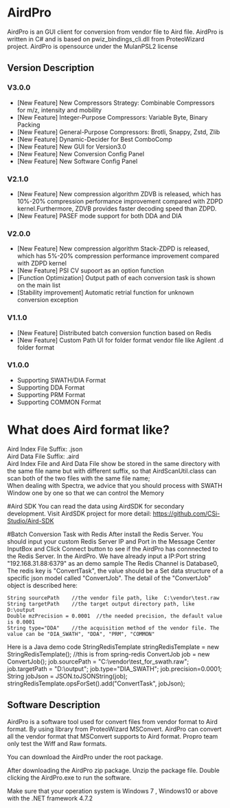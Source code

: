 # AirdPro
AirdPro is an GUI client for conversion from vendor file to Aird file. AirdPro is written in C# and is based on pwiz_bindings_cli.dll from ProteoWizard project.
AirdPro is opensource under the MulanPSL2 license


## Version Description
### V3.0.0
- [New Feature] New Compressors Strategy: Combinable Compressors for m/z, intensity and mobility
- [New Feature] Integer-Purpose Compressors: Variable Byte, Binary Packing
- [New Feature] General-Purpose Compressors: Brotli, Snappy, Zstd, Zlib
- [New Feature] Dynamic-Decider for Best ComboComp
- [New Feature] New GUI for Version3.0
- [New Feature] New Conversion Config Panel
- [New Feature] New Software Config Panel


### V2.1.0
- [New Feature] New compression algorithm ZDVB is released, which has 10%-20% compression performance improvement compared with ZDPD kernel.Furthermore, ZDVB provides faster decoding speed than ZDPD.
- [New Feature] PASEF mode support for both DDA and DIA

### V2.0.0
- [New Feature] New compression algorithm Stack-ZDPD is released, which has 5%-20% compression performance improvement compared with ZDPD kernel
- [New Feature] PSI CV supoort as an option function
- [Function Optimization] Output path of each conversion task is shown on the main list
- [Stability improvement] Automatic retrial function for unknown conversion exception

### V1.1.0
- [New Feature] Distributed batch conversion function based on Redis
- [New Feature] Custom Path UI for folder format vendor file like Agilent .d folder format 

### V1.0.0
- Supporting SWATH/DIA Format 
- Supporting DDA Format 
- Supporting PRM Format
- Supporting COMMON Format

# What does Aird format like?
Aird Index File Suffix: .json <br/>
Aird Data File Suffix: .aird <br/>
Aird Index File and Aird Data File show be stored in the same directory with the same file name but with different suffix, so that AirdScanUtil.class can scan both of the two files with the same file name;<br/>
When dealing with Spectra, we advice that you should process with SWATH Window one by one so that we can control the Memory

#Aird SDK
You can read the data using AirdSDK for secondary development. 
Visit AirdSDK project for more detail: https://github.com/CSi-Studio/Aird-SDK

#Batch Conversion Task with Redis
After install the Redis Server. You should input your custom Redis Server IP and Port in the Message Center InputBox and Click Connect button to see if the AirdPro has connnected to the Redis Server.
In the AirdPro. We have already input a IP:Port string "192.168.31.88:6379" as an demo sample
The Redis Channel is Database0, The redis key is "ConvertTask", the value should be a Set data structure of a specific json model called "ConvertJob".
The detail of the "ConvertJob" object is described here:

    String sourcePath    //the vendor file path, like  C:\vendor\test.raw
    String targetPath    //the target output directory path, like D:\output
    Double mzPrecision = 0.0001  //the needed precision, the default value is 0.0001
    String type="DDA"    //the acquisition method of the vendor file. The value can be "DIA_SWATH", "DDA", "PRM", "COMMON"

Here is a Java demo code
    StringRedisTemplate stringRedisTemplate = new StringRedisTemplate(); //this is from spring-redis
    ConvertJob job = new ConvertJob();
    job.sourcePath = "C:\vendor\test_for_swath.raw";
    job.targetPath = "D:\output";
    job.type="DIA_SWATH";
    job.precision=0.0001;
    String jobJson = JSON.toJSONString(job);
    stringRedisTemplate.opsForSet().add("ConvertTask", jobJson);

## Software Description
AirdPro is a software tool used for convert files from vendor format to Aird format.
By using library from ProteoWizard MSConvert. AirdPro can convert all the vendor format that MSConvert supports to Aird format.
Propro team only test the Wiff and Raw formats.

You can download the AirdPro under the root package.

After downloading the AirdPro zip package. Unzip the package file. Double clicking the AirdPro.exe to run the software.

Make sure that your operation system is Windows 7 , Windows10 or above with the .NET framework 4.7.2
